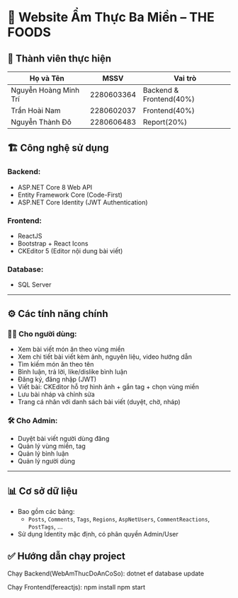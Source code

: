 # 🌾 Website Ẩm Thực Ba Miền – THE FOODS
## 👥 Thành viên thực hiện

| Họ và Tên          | MSSV       | Vai trò                         |
|--------------------|------------|----------------------------------|
| Nguyễn Hoàng Minh Trí | 2280603364 | Backend & Frontend(40%) | 
| Trần Hoài Nam | 2280602037 | Frontend(40%) | 
| Nguyễn Thành Đô | 2280606483 | Report(20%) | 

## 🏗️ Công nghệ sử dụng

### Backend:
- ASP.NET Core 8 Web API
- Entity Framework Core (Code-First)
- ASP.NET Core Identity (JWT Authentication)

### Frontend:
- ReactJS
- Bootstrap + React Icons
- CKEditor 5 (Editor nội dung bài viết)


### Database:
- SQL Server

---

## ⚙️ Các tính năng chính

### 🧑‍🍳 Cho người dùng:
- Xem bài viết món ăn theo vùng miền
- Xem chi tiết bài viết kèm ảnh, nguyên liệu, video hướng dẫn
- Tìm kiếm món ăn theo tên
- Bình luận, trả lời, like/dislike bình luận
- Đăng ký, đăng nhập (JWT)
- Viết bài: CKEditor hỗ trợ hình ảnh + gắn tag + chọn vùng miền
- Lưu bài nháp và chỉnh sửa
- Trang cá nhân với danh sách bài viết (duyệt, chờ, nháp)

### 🛠️ Cho Admin:
- Duyệt bài viết người dùng đăng
- Quản lý vùng miền, tag
- Quản lý bình luận
- Quản lý người dùng

---

## 📊 Cơ sở dữ liệu

- Bao gồm các bảng:
  - `Posts`, `Comments`, `Tags`, `Regions`, `AspNetUsers`, `CommentReactions`, `PostTags`, …
- Sử dụng Identity mặc định, có phân quyền Admin/User

## ✅ Hướng dẫn chạy project
Chạy Backend(WebAmThucDoAnCoSo):
dotnet ef database update

Chạy Frontend(fereactjs):
npm install
npm start




